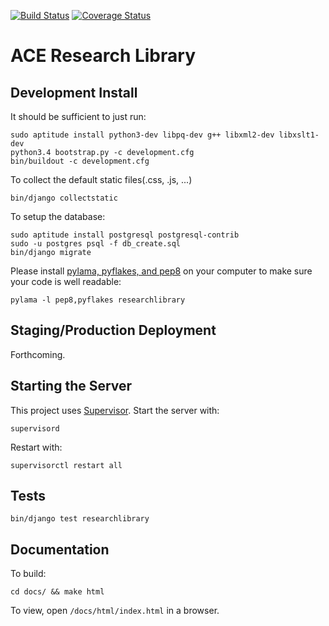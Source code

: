 [![Build Status](https://travis-ci.org/FUB-HCC/ACE-Research-Library.svg?branch=master)](https://travis-ci.org/FUB-HCC/ACE-Research-Library)
[![Coverage Status](https://coveralls.io/repos/github/FUB-HCC/ACE-Research-Library/badge.svg?branch=master)](https://coveralls.io/github/FUB-HCC/ACE-Research-Library?branch=master)

# ACE Research Library

## Development Install

It should be sufficient to just run:

    sudo aptitude install python3-dev libpq-dev g++ libxml2-dev libxslt1-dev
    python3.4 bootstrap.py -c development.cfg
    bin/buildout -c development.cfg

To collect the default static files(.css, .js, ...)

    bin/django collectstatic

To setup the database:

    sudo aptitude install postgresql postgresql-contrib
    sudo -u postgres psql -f db_create.sql
    bin/django migrate

Please install [pylama, pyflakes, and pep8](https://pylama.readthedocs.io/) on your computer to make sure your code is well readable:

    pylama -l pep8,pyflakes researchlibrary

## Staging/Production Deployment

Forthcoming.

## Starting the Server

This project uses [Supervisor](https://pypi.python.org/pypi/supervisor). Start the server with:

    supervisord

Restart with:

    supervisorctl restart all

## Tests

    bin/django test researchlibrary

## Documentation

To build:

    cd docs/ && make html

To view, open `/docs/html/index.html` in a browser.

